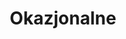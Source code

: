 ---
title: Okazjonalne
description: Kolorowanki Okazjonalne
canonical: /okazjonalne
tags:
- okazjonalne
---